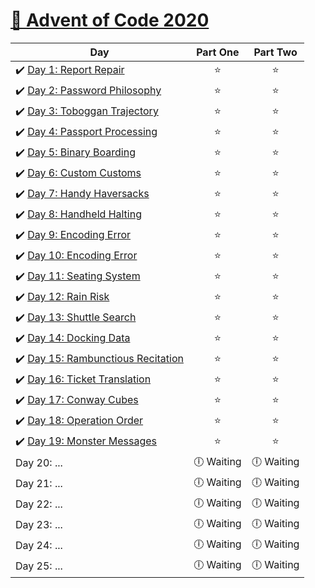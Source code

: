 # [🎄 Advent of Code 2020](https://adventofcode.com/2020)

| Day                                                                                                                                         |  Part One  |  Part Two  |
| ------------------------------------------------------------------------------------------------------------------------------------------- | :--------: | :--------: |
| ✔️ [Day 1: Report Repair](https://github.com/kryha5555/Advent-of-Code-2020/tree/main/Day%2001 "Day 1: Report Repair")                       |    ⭐️     |    ⭐️     |
| ✔️ [Day 2: Password Philosophy](https://github.com/kryha5555/Advent-of-Code-2020/tree/main/Day%2002 "Day 2: Password Philosophy")           |    ⭐️     |    ⭐️     |
| ✔️ [Day 3: Toboggan Trajectory](https://github.com/kryha5555/Advent-of-Code-2020/tree/main/Day%2003 "Day 3: Toboggan Trajectory")           |    ⭐️     |    ⭐️     |
| ✔️ [Day 4: Passport Processing](https://github.com/kryha5555/Advent-of-Code-2020/tree/main/Day%2004 "Day 4: Passport Processing")           |    ⭐️     |    ⭐️     |
| ✔️ [Day 5: Binary Boarding](https://github.com/kryha5555/Advent-of-Code-2020/tree/main/Day%2005 "Day 5: Binary Boarding")                   |    ⭐️     |    ⭐️     |
| ✔️ [Day 6: Custom Customs](https://github.com/kryha5555/Advent-of-Code-2020/tree/main/Day%2006 "Day 6: Custom Customs")                     |    ⭐️     |    ⭐️     |
| ✔️ [Day 7: Handy Haversacks](https://github.com/kryha5555/Advent-of-Code-2020/tree/main/Day%2007 "Day 7: Handy Haversacks")                 |    ⭐️     |    ⭐️     |
| ✔️ [Day 8: Handheld Halting](https://github.com/kryha5555/Advent-of-Code-2020/tree/main/Day%2008 "Day 8: Handheld Halting")                 |    ⭐️     |    ⭐️     |
| ✔️ [Day 9: Encoding Error](https://github.com/kryha5555/Advent-of-Code-2020/tree/main/Day%2009 "Day 9: Encoding Error")                     |    ⭐️     |    ⭐️     |
| ✔️ [Day 10: Encoding Error](https://github.com/kryha5555/Advent-of-Code-2020/tree/main/Day%2010 "Day 10: Adapter Array")                    |    ⭐️     |    ⭐️     |
| ✔️ [Day 11: Seating System](https://github.com/kryha5555/Advent-of-Code-2020/tree/main/Day%2011 "Day 11: Seating System")                   |    ⭐️     |    ⭐️     |
| ✔️ [Day 12: Rain Risk](https://github.com/kryha5555/Advent-of-Code-2020/tree/main/Day%2012 "Day 12: Rain Risk")                             |    ⭐️     |    ⭐️     |
| ✔️ [Day 13: Shuttle Search](https://github.com/kryha5555/Advent-of-Code-2020/tree/main/Day%2013 "Day 13: Shuttle Search")                   |    ⭐️     |    ⭐️     |
| ✔️ [Day 14: Docking Data](https://github.com/kryha5555/Advent-of-Code-2020/tree/main/Day%2014 "Day 14: Docking Data")                       |    ⭐️     |    ⭐️     |
| ✔️ [Day 15: Rambunctious Recitation](https://github.com/kryha5555/Advent-of-Code-2020/tree/main/Day%2015 "Day 15: Rambunctious Recitation") |    ⭐️     |    ⭐️     |
| ✔️ [Day 16: Ticket Translation](https://github.com/kryha5555/Advent-of-Code-2020/tree/main/Day%2016 "Day 16: Ticket Translation")           |    ⭐️     |    ⭐️     |
| ✔️ [Day 17: Conway Cubes](https://github.com/kryha5555/Advent-of-Code-2020/tree/main/Day%2017 "Day 17: Conway Cubes")                       |    ⭐️     |    ⭐️     |
| ✔️ [Day 18: Operation Order](https://github.com/kryha5555/Advent-of-Code-2020/tree/main/Day%2018 "Day 18: Operation Order")                 |    ⭐️     |    ⭐️     |
| ✔️ [Day 19: Monster Messages](https://github.com/kryha5555/Advent-of-Code-2020/tree/main/Day%2019 "Day 19: Monster Messages")               |    ⭐️     |    ⭐️     |
| Day 20: ...                                                                                                                                 | 🕕 Waiting | 🕕 Waiting |
| Day 21: ...                                                                                                                                 | 🕕 Waiting | 🕕 Waiting |
| Day 22: ...                                                                                                                                 | 🕕 Waiting | 🕕 Waiting |
| Day 23: ...                                                                                                                                 | 🕕 Waiting | 🕕 Waiting |
| Day 24: ...                                                                                                                                 | 🕕 Waiting | 🕕 Waiting |
| Day 25: ...                                                                                                                                 | 🕕 Waiting | 🕕 Waiting |
